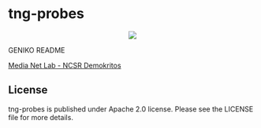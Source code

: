 # tng-probes

<p align="center"><img src="https://github.com/sonata-nfv/tng-api-gtw/wiki/images/sonata-5gtango-logo-500px.png" /></p>

GENIKO README

[Media Net Lab - NCSR Demokritos](http://www.medianetlab.gr/)

License
----

tng-probes is published under Apache 2.0 license. Please see the LICENSE file for more details.


